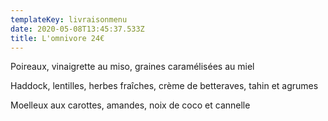 ```yaml
---
templateKey: livraisonmenu
date: 2020-05-08T13:45:37.533Z
title: L'omnivore 24€
---
```

Poireaux, vinaigrette au miso, graines caramélisées au miel

Haddock, lentilles, herbes fraîches, crème de betteraves, tahin et agrumes

Moelleux aux carottes, amandes, noix de coco et cannelle